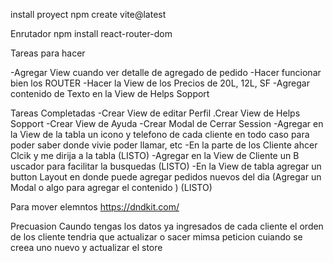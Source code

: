 install proyect 
npm create vite@latest


Enrutador 
npm install react-router-dom



Tareas para hacer 

-Agregar View cuando ver detalle de agregado de pedido 
-Hacer funcionar bien los ROUTER 
-Hacer la   View de los Precios de 20L, 12L, SF
-Agregar contenido de Texto en la View de Helps Sopport 



Tareas Completadas
-Crear View de editar Perfil 
.Crear View de  Helps Sopport 
-Crear View de Ayuda
-Crear Modal de Cerrar Session 
-Agregar en la View de la tabla un icono y telefono de cada cliente en todo caso para poder saber donde vivie poder llamar, etc 
-En la parte de los Cliente ahcer Clcik y me dirija a la tabla  (LISTO)
-Agregar en la View de Cliente un B uscador para facilitar la busquedas (LISTO)
-En la View de tabla agregar un button Layout en donde puede agregar pedidos nuevos del dia (Agregar un Modal o algo para agregar el contenido ) (LISTO)



Para mover elemntos 
https://dndkit.com/


Precuasion 
Caundo tengas los datos ya ingresados de cada cliente el orden de los cliente tendria que actualizar o sacer mimsa peticion cuiando se creea uno nuevo y actualizar el store 
